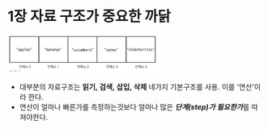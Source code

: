 # **1장 자료 구조가 중요한 까닭**

<img src="../image/1-1.png" width="60%" title="px(픽셀) 크기 설정" alt="인덱스"></img>

- 대부분의 자료구조는 **읽기, 검색, 삽입, 삭제** 네가지 기본구조를 사용. 이를 '연산'이라 한다.
- 연산이 얼마나 빠른가를 측정하는것보다 얼마나 많은 ***단계(step)가 필요한가***를 따져야한다.
